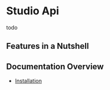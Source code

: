 # Studio Api
todo

## Features in a Nutshell


## Documentation Overview
- [Installation](./doc/01_Installation.md)
